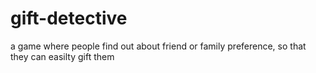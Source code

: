 # gift-detective
a game where people find out about friend or family preference, so that they can easilty gift them
